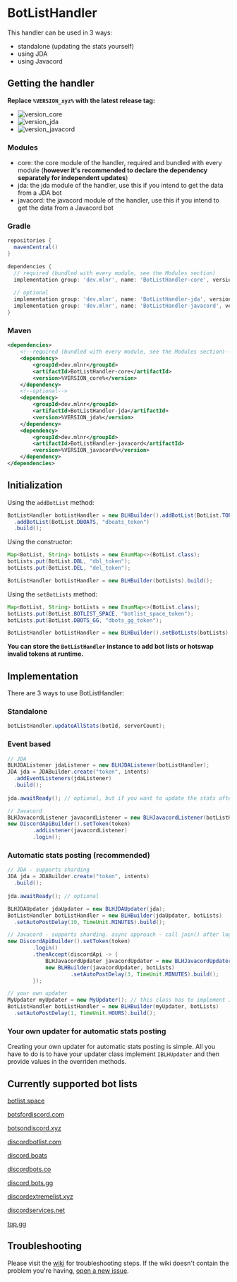 [version_core]: https://img.shields.io/maven-metadata/v?color=informational&label=core%20(required,%20bundled)&metadataUrl=https%3A%2F%2Frepo1.maven.org%2Fmaven2%2Fdev%2Fmlnr%2FBotListHandler-core%2Fmaven-metadata.xml
[version_jda]: https://img.shields.io/maven-metadata/v?color=informational&label=jda&metadataUrl=https%3A%2F%2Frepo1.maven.org%2Fmaven2%2Fdev%2Fmlnr%2FBotListHandler-jda%2Fmaven-metadata.xml
[version_javacord]: https://img.shields.io/maven-metadata/v?color=informational&label=javacord&metadataUrl=https%3A%2F%2Frepo1.maven.org%2Fmaven2%2Fdev%2Fmlnr%2FBotListHandler-javacord%2Fmaven-metadata.xml

# BotListHandler

This handler can be used in 3 ways:
- standalone (updating the stats yourself)
- using JDA
- using Javacord

## Getting the handler

**Replace `%VERSION_xyz%` with the latest release tag:**
- ![version_core]
- ![version_jda]
- ![version_javacord]

### Modules
- core: the core module of the handler, required and bundled with every module (**however it's recommended to declare the dependency separately for independent updates**)
- jda: the jda module of the handler, use this if you intend to get the data from a JDA bot
- javacord: the javacord module of the handler, use this if you intend to get the data from a Javacord bot

### Gradle
```gradle
repositories {
  mavenCentral()
}

dependencies {
  // required (bundled with every module, see the Modules section)
  implementation group: 'dev.mlnr', name: 'BotListHandler-core', version: '%VERSION_core%'
  
  // optional
  implementation group: 'dev.mlnr', name: 'BotListHandler-jda', version: '%VERSION_jda%'
  implementation group: 'dev.mlnr', name: 'BotListHandler-javacord', version: '%VERSION_javacord%'
}
```

### Maven
```xml
<dependencies>
    <!--required (bundled with every module, see the Modules section)-->
    <dependency>
        <groupId>dev.mlnr</groupId>
        <artifactId>BotListHandler-core</artifactId>
        <version>%VERSION_core%</version>
    </dependency>
    <!--optional-->
    <dependency>
        <groupId>dev.mlnr</groupId>
        <artifactId>BotListHandler-jda</artifactId>
        <version>%VERSION_jda%</version>
    </dependency>
    <dependency>
        <groupId>dev.mlnr</groupId>
        <artifactId>BotListHandler-javacord</artifactId>
        <version>%VERSION_javacord%</version>
    </dependency>
</dependencies>
```

## Initialization

Using the `addBotList` method:
```java
BotListHandler botListHandler = new BLHBuilder().addBotList(BotList.TOP_GG, "top_gg_token")
  .addBotList(BotList.DBOATS, "dboats_token")
  .build();
```
Using the constructor:
```java
Map<BotList, String> botLists = new EnumMap<>(BotList.class);
botLists.put(BotList.DBL, "dbl_token");
botLists.put(BotList.DEL, "del_token");

BotListHandler botListHandler = new BLHBuilder(botLists).build();
```
Using the `setBotLists` method:
```java
Map<BotList, String> botLists = new EnumMap<>(BotList.class);
botLists.put(BotList.BOTLIST_SPACE, "botlist_space_token");
botLists.put(BotList.DBOTS_GG, "dbots_gg_token");

BotListHandler botListHandler = new BLHBuilder().setBotLists(botLists).build();
```

**You can store the `BotListHandler` instance to add bot lists or hotswap invalid tokens at runtime.**

## Implementation

There are 3 ways to use BotListHandler:

### Standalone
```java
botListHandler.updateAllStats(botId, serverCount);
```

### Event based

```java
// JDA
BLHJDAListener jdaListener = new BLHJDAListener(botListHandler);
JDA jda = JDABuilder.create("token", intents)
  .addEventListeners(jdaListener)
  .build();
  
jda.awaitReady(); // optional, but if you want to update the stats after a ReadyEvent, it's required

// Javacord
BLHJavacordListener javacordListener = new BLHJavacordListener(botListHandler);
new DiscordApiBuilder().setToken(token)
        .addListener(javacordListener)
        .login();
```

### Automatic stats posting (recommended)
```java
// JDA - supports sharding
JDA jda = JDABuilder.create("token", intents)
  .build();
  
jda.awaitReady(); // optional

BLHJDAUpdater jdaUpdater = new BLHJDAUpdater(jda);
BotListHandler botListHandler = new BLHBuilder(jdaUpdater, botLists)
  .setAutoPostDelay(10, TimeUnit.MINUTES).build();

// Javacord - supports sharding. async approach - call join() after login() to block
new DiscordApiBuilder().setToken(token)
        .login()
        .thenAccept(discordApi -> {
            BLHJavacordUpdater javacordUpdater = new BLHJavacordUpdater(discordApi);
            new BLHBuilder(javacordUpdater, botLists)
                    .setAutoPostDelay(3, TimeUnit.MINUTES).build();
        });

// your own updater
MyUpdater myUpdater = new MyUpdater(); // this class has to implement IBLHUpdater
BotListHandler botListHandler = new BLHBuilder(myUpdater, botLists)
  .setAutoPostDelay(1, TimeUnit.HOURS).build();
```

### Your own updater for automatic stats posting

Creating your own updater for automatic stats posting is simple. All you have to do is to have your updater class implement `IBLHUpdater` and then provide values in the overriden methods.

## Currently supported bot lists

[botlist.space](https://botlist.space)

[botsfordiscord.com](https://botsfordiscord.com)

[botsondiscord.xyz](https://botsondiscord.xyz)

[discordbotlist.com](https://discordbotlist.com)

[discord.boats](https://discord.boats)

[discordbots.co](https://discordbots.co)

[discord.bots.gg](https://discord.bots.gg)

[discordextremelist.xyz](https://discordextremelist.xyz)

[discordservices.net](https://discordservices.net)

[top.gg](https://top.gg)

## Troubleshooting

Please visit the [wiki](https://github.com/caneleex/BotListHandler/wiki/Troubleshooting) for troubleshooting steps. If the wiki doesn't contain the problem you're having, [open a new issue](https://github.com/caneleex/BotListHandler/issues/new).